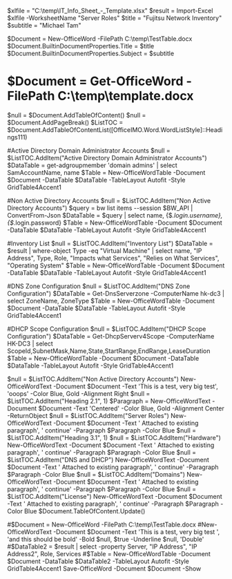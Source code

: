 $xlfile = "C:\temp\IT_Info_Sheet_-_Template.xlsx"
$result = Import-Excel $xlfile -WorksheetName "Server Roles"
$title = "Fujitsu Network Inventory"
$subtitle = "Michael Tam"


$Document = New-OfficeWord -FilePath C:\temp\TestTable.docx
$Document.BuiltinDocumentProperties.Title = $title
$Document.BuiltinDocumentProperties.Subject = $subtitle

# $Document = Get-OfficeWord -FilePath C:\temp\template.docx
$null = $Document.AddTableOfContent()
$null = $Document.AddPageBreak()
$ListTOC = $Document.AddTableOfContentList([OfficeIMO.Word.WordListStyle]::Headings111)

#Active Directory Domain Administrator Accounts
$null = $ListTOC.AddItem("Active Directory Domain Administrator Accounts")
$DataTable =  get-adgroupmember 'domain admins' | select SamAccountName, name
$Table = New-OfficeWordTable -Document $Document -DataTable $DataTable -TableLayout Autofit -Style GridTable4Accent1

#Non Active Directory Accounts
$null = $ListTOC.AddItem("Non Active Directory Accounts")
$query =  bw list items --session $BW_API | ConvertFrom-Json
$DataTable = $query | select name, {$_.login.username}, {$_.login.password}
$Table = New-OfficeWordTable -Document $Document -DataTable $DataTable -TableLayout Autofit -Style GridTable4Accent1

#Inventory List
$null = $ListTOC.AddItem("Inventory List")
$DataTable =  $result | where-object Type -eq "Virtual Machine" | select name, "IP Address", Type, Role, "Impacts what Services", "Relies on What Services", "Operating System"
$Table = New-OfficeWordTable -Document $Document -DataTable $DataTable -TableLayout Autofit -Style GridTable4Accent1

#DNS Zone Configuration
$null = $ListTOC.AddItem("DNS Zone Configuration")
$DataTable =  Get-DnsServerzone -ComputerName hk-dc3 | select ZoneName, ZoneType
$Table = New-OfficeWordTable -Document $Document -DataTable $DataTable -TableLayout Autofit -Style GridTable4Accent1

#DHCP Scope Configuration
$null = $ListTOC.AddItem("DHCP Scope Configuration")
$DataTable =  Get-DhcpServerv4Scope -ComputerName HK-DC3 | select ScopeId,SubnetMask,Name,State,StartRange,EndRange,LeaseDuration
$Table = New-OfficeWordTable -Document $Document -DataTable $DataTable -TableLayout Autofit -Style GridTable4Accent1






$null = $ListTOC.AddItem("Non Active Directory Accounts")
New-OfficeWordText -Document $Document -Text 'This is a test, very big test', 'ooops' -Color Blue, Gold -Alignment Right
$null = $ListTOC.AddItem("Heading 2.1", 1)
$Paragraph = New-OfficeWordText -Document $Document -Text 'Centered' -Color Blue, Gold -Alignment Center -ReturnObject
$null = $ListTOC.AddItem("Server Roles")
New-OfficeWordText -Document $Document -Text ' Attached to existing paragraph', ' continue' -Paragraph $Paragraph -Color Blue
$null = $ListTOC.AddItem("Heading 3.1", 1)
$null = $ListTOC.AddItem("Hardware")
New-OfficeWordText -Document $Document -Text ' Attached to existing paragraph', ' continue' -Paragraph $Paragraph -Color Blue
$null = $ListTOC.AddItem("DNS and DHCP")
New-OfficeWordText -Document $Document -Text ' Attached to existing paragraph', ' continue' -Paragraph $Paragraph -Color Blue
$null = $ListTOC.AddItem("Domains")
New-OfficeWordText -Document $Document -Text ' Attached to existing paragraph', ' continue' -Paragraph $Paragraph -Color Blue
$null = $ListTOC.AddItem("License")
New-OfficeWordText -Document $Document -Text ' Attached to existing paragraph', ' continue' -Paragraph $Paragraph -Color Blue
$Document.TableOfContent.Update()

#$Document = New-OfficeWord -FilePath C:\temp\TestTable.docx
#New-OfficeWordText -Document $Document -Text 'This is a test, very big test ', 'and this should be bold' -Bold $null, $true -Underline $null, 'Double'
#$DataTable2 =  $result | select -property Server, "IP Address", "IP Address2", Role, Services
#$Table = New-OfficeWordTable -Document $Document -DataTable $DataTable2 -TableLayout Autofit -Style GridTable4Accent1
Save-OfficeWord -Document $Document -Show